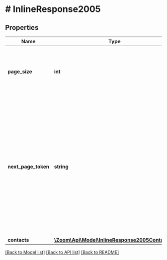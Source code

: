 # # InlineResponse2005

## Properties

Name | Type | Description | Notes
------------ | ------------- | ------------- | -------------
**page_size** | **int** | The number of records returned with a single API call. Default value is &#x60;1&#x60;. | [optional] 
**next_page_token** | **string** | The next page token is used to paginate through large result sets. A next page token will be returned whenever the set of available results exceeds the current page size. The expiration period for this token is 15 minutes. | [optional] 
**contacts** | [**\Zoom\Api\Model\InlineResponse2005Contacts[]**](InlineResponse2005Contacts.md) |  | [optional] 

[[Back to Model list]](../../README.md#documentation-for-models) [[Back to API list]](../../README.md#documentation-for-api-endpoints) [[Back to README]](../../README.md)


